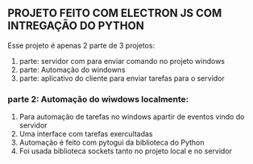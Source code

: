## PROJETO FEITO COM ELECTRON JS COM INTREGAÇÃO DO PYTHON

Esse projeto é apenas 2 parte de 3 projetos:
1. parte: servidor com para enviar comando no projeto windows
2. parte: Automação do windowns
3. parte: aplicativo do cliente para enviar tarefas para o servidor






 ### parte 2:  Automação do wiwdows localmente:
1. Para automação de tarefas no windows apartir de eventos vindo do servidor
2. Uma interface com tarefas exercultadas
3. Automação é feito com pytogui da biblioteca do Python
4. Foi usada biblioteca sockets tanto no projeto local e no servidor
